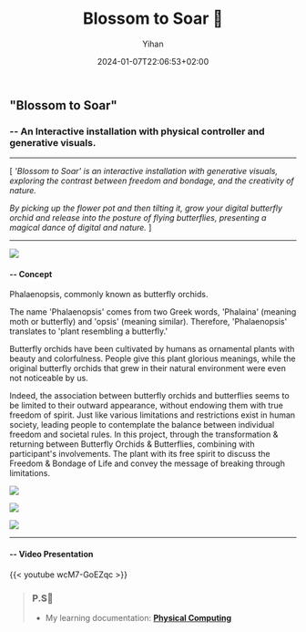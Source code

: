 ﻿---
title: "Blossom to Soar 🦋"
date: 2024-01-07T22:06:53+02:00
hidemeta: true
draft: false
author: ["Yihan"]
keywords: 
- Physical Interaction
tags:
- Physical Computing
- Interaction
- Real-time
- Visual
description: ""
showToc: true
TocOpen: true
showbreadcrumbs: true
disableShare: true
weight: 283
cover:
    image: "projects/bts/btscover.jpg"
    caption: "An Interactive installation with physical controller and generative visuals"
    alt: ""
    relative: false

---

## "Blossom to Soar"

### -- An Interactive installation with physical controller and generative visuals.

----------------

[ *'Blossom to Soar' is an interactive installation with generative visuals, exploring the contrast between freedom and bondage, and the creativity of nature.*

*By picking up the flower pot and then tilting it, grow your digital butterfly orchid and release into the posture of flying butterflies, presenting a magical dance of digital and nature.* ]

----------------

![](blossom01.jpg)

#### -- Concept

Phalaenopsis, commonly known as butterfly orchids.

The name 'Phalaenopsis' comes from two Greek words, 'Phalaina' (meaning moth or butterfly) and 'opsis' (meaning similar). Therefore, 'Phalaenopsis' translates to 'plant resembling a butterfly.'

Butterfly orchids have been cultivated by humans as ornamental plants with beauty and colorfulness. People give this plant glorious meanings, while the original butterfly orchids that grew in their natural environment were even not noticeable by us.

Indeed, the association between butterfly orchids and butterflies seems to be limited to their outward appearance, without endowing them with true freedom of spirit. Just like various limitations and restrictions exist in human society, leading people to contemplate the balance between individual freedom and societal rules. In this project, through the transformation & returning between Butterfly Orchids & Butterflies, combining with participant's involvements. The plant with its free spirit to discuss the Freedom & Bondage of Life and convey the message of breaking through limitations.

![](blossom02.jpg)

![](blossom03.jpg)

![](blossom04.jpg)

---

#### -- Video Presentation

{{< youtube wcM7-GoEZqc >}}

> ### **P.S🔭**
> - My learning documentation: **[Physical Computing](https://newmedia.dog/students/2023/yihan-lou/physical-computing/final-project/)**

